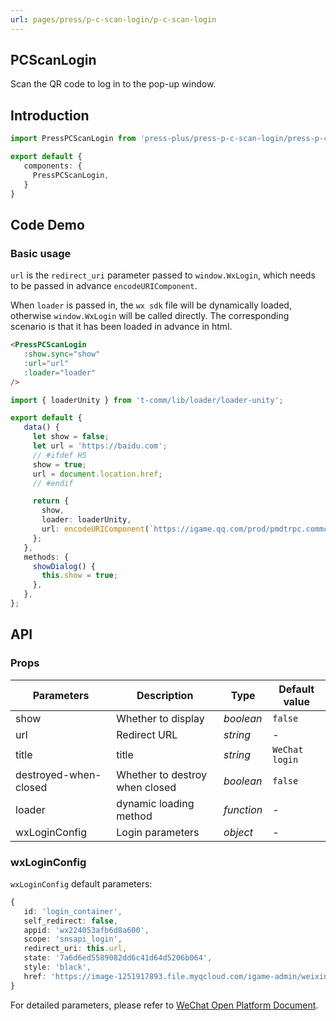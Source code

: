 ```yaml
---
url: pages/press/p-c-scan-login/p-c-scan-login
---
```


## PCScanLogin

Scan the QR code to log in to the pop-up window.

## Introduction

```ts
import PressPCScanLogin from 'press-plus/press-p-c-scan-login/press-p-c-scan-login';

export default {
   components: {
     PressPCScanLogin,
   }
}
```

## Code Demo

### Basic usage

`url` is the `redirect_uri` parameter passed to `window.WxLogin`, which needs to be passed in advance `encodeURIComponent`.

When `loader` is passed in, the `wx sdk` file will be dynamically loaded, otherwise `window.WxLogin` will be called directly. The corresponding scenario is that it has been loaded in advance in html.

```html
<PressPCScanLogin
   :show.sync="show"
   :url="url"
   :loader="loader"
/>
```

```ts
import { loaderUnity } from 't-comm/lib/loader/loader-unity';

export default {
   data() {
     let show = false;
     let url = 'https://baidu.com';
     // #ifdef H5
     show = true;
     url = document.location.href;
     // #endif

     return {
       show,
       loader: loaderUnity,
       url: encodeURIComponent(`https://igame.qq.com/prod/pmdtrpc.commcgi.user.user/QueryUserInfo?_ltype=tiploginwxpc&_jumpurl=${encodeURIComponent(url)}`),
     };
   },
   methods: {
     showDialog() {
       this.show = true;
     },
   },
};
```

## API

### Props

| Parameters            | Description                    | Type       | Default value  |
| --------------------- | ------------------------------ | ---------- | -------------- |
| show                  | Whether to display             | _boolean_  | `false`        |
| url                   | Redirect URL                   | _string_   | -              |
| title                 | title                          | _string_   | `WeChat login` |
| destroyed-when-closed | Whether to destroy when closed | _boolean_  | `false`        |
| loader                | dynamic loading method         | _function_ | -              |
| wxLoginConfig         | Login parameters               | _object_   | -              |


### wxLoginConfig

`wxLoginConfig` default parameters:

```ts
{
   id: 'login_container',
   self_redirect: false,
   appid: 'wx224053afb6d8a600',
   scope: 'snsapi_login',
   redirect_uri: this.url,
   state: '7a6d6ed5589082dd6c41d64d5206b064',
   style: 'black',
   href: 'https://image-1251917893.file.myqcloud.com/igame-admin/weixinlogin.css',
}
```

For detailed parameters, please refer to [WeChat Open Platform Document](https://developers.weixin.qq.com/doc/oplatform/Website_App/WeChat_Login/Wechat_Login.html).
